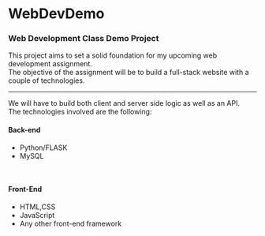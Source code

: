 # WebDevDemo
<h3>Web Development Class Demo Project</h3>

This project aims to set a solid foundation for my upcoming web development assignment.
<br>
The objective of the assignment will be to build a full-stack website with a couple of technologies.
<hr>
We will have to build both client and server side logic as well as an API.
<br>
The technologies involved are the following:
<br>
<h4>Back-end</h4>
<ul>
  <li>Python/FLASK</li>
  <li>MySQL</li>
</ul>
<br>
<h4>Front-End</h4>
<ul>
  <li>HTML,CSS</li>
  <li>JavaScript</li>
  <li>Any other front-end framework</li>
</ul>



